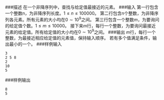 ###描述
在一个非降序列中，查找与给定值最接近的元素。
###输入
第一行包含一个整数$n$，为非降序列长度。$1 \leq n \leq 100000$。
第二行包含$n$个整数，为非降序列各元素。所有元素的大小均在$0 \sim 10^9$之间。
第三行包含一个整数$m$，为要询问的给定值个数。$1 \leq m \leq 10000$。
接下来$m$行，每行一个整数，为要询问最接近元素的给定值。所有给定值的大小均在$0 \sim 10^9$之间。
###输出
$m$行，每行一个整数，为最接近相应给定值的元素值，保持输入顺序。
若有多个值满足条件，输出最小的一个。
###样例输入
```
3
2 5 8
2
10
5
```
###样例输出
```
8
5
```
